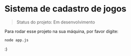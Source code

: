 <h1>Sistema de cadastro de jogos</h1>

> Status do projeto: Em desenvolvimento

Para rodar esse projeto na sua máquina, por favor digite:

```
node app.js
```

:)
